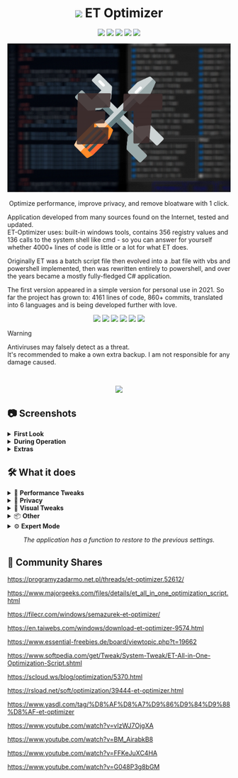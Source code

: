 <h1 align="center"> <img src="https://github.com/user-attachments/assets/d50d77b0-57ec-4d23-9e0c-13541e024f02" width="48">
ET Optimizer
</h1>
<p align="center">
<a href="https://github.com/semazurek/ET-All-in-One-Optimizer/releases"><img src="https://img.shields.io/badge/RELEASE-v6.0-blue?style=for-the-badge&"></a>
<a href="#"><img src="https://img.shields.io/badge/C%23-239120?style=for-the-badge&logo=c-sharp&logoColor=white"></a>
<a href="#"><img src="https://img.shields.io/badge/.NET-512BD4?style=for-the-badge&logo=dotnet&logoColor=white"></a>
<a href="#"><img src="https://img.shields.io/github/downloads/semazurek/ET-Optimizer/total?style=for-the-badge"></a>
<a href="https://www.buymeacoffee.com/semazurek" target="_blank"><img src="https://img.shields.io/badge/buymeacoffee-27ae60?style=for-the-badge&logo=buymeacoffee&logoColor=white"></a>
</p>
<p align="center">
<img src="https://github.com/semazurek/semazurek.github.io/blob/main/assets/work1.jpg" width="600">
</p>


<p align="center">Optimize performance, improve privacy, and remove bloatware with 1 click.</p>







Application developed from many sources found on the Internet, tested and updated. </br>ET-Optimizer uses: built-in windows tools, contains 356 registry values and 136 calls to the system shell like cmd - so you can answer for yourself whether 4000+ lines of code is little or a lot for what ET does.

Originally ET was a batch script file then evolved into a .bat file with vbs and powershell implemented, then was rewritten entirely to powershell, and over the years became a mostly fully-fledged C# application.

The first version appeared in a simple version for personal use in 2021.
So far the project has grown to: 4161 lines of code, 860+ commits, translated into 6 languages ​​and is being developed further with love.

<p align="center">
<a href="#"><img src="https://github.com/user-attachments/assets/909786ca-b8b4-4124-b342-3debc6ec8a0e"width="48"></a>
<a href="#"><img src="https://github.com/user-attachments/assets/177f0eb1-f371-4cdd-bbce-9f451e47431d"width="48"></a>
<a href="#"><img src="https://github.com/user-attachments/assets/c0d4749d-4647-4506-a78c-7a092dd5836c"width="48"></a>
<a href="#"><img src="https://github.com/user-attachments/assets/ffbb6086-b0da-4a98-a126-02ca92c31758"width="48"></a>
<a href="#"><img src="https://github.com/user-attachments/assets/9d8c5679-233b-4416-8371-067f6fc4e114"width="48"></a>
<a href="#"><img src="https://github.com/user-attachments/assets/63bd6170-82ec-49cc-b798-a6b0f3a90a8d"width="48"></a>
</p>

> [!WARNING]
> Antiviruses may falsely detect as a threat.</br>
> It's recommended to make a own extra backup. I am not responsible for any damage caused.
</br>
<p align="center">
<a href="https://github.com/semazurek/ET-Optimizer/releases"><img src="https://img.shields.io/badge/Download-0078D6?style=for-the-badge&logo=windows&logoColor=white" width="130"></a>
</p>

## 📷 Screenshots
<details>
  <summary> <b>First Look</b> </summary>
  <img src="https://github.com/user-attachments/assets/e264ad08-e2fa-4ef9-95c2-94e6836ad2d7" width="750"/>
</details>
<details>
  <summary> <b>During Operation</b> </summary>
  <img src="https://github.com/user-attachments/assets/4c0d07af-fffb-4cc8-bc0b-0383524f9b66" width="750"/>
</details>
<details>
  <summary> <b>Extras</b> </summary>
  <img src="https://github.com/user-attachments/assets/43fae74c-77d3-4196-a303-36645b6e9282" width="750"/>
</details>

## 🛠 What it does 

 <details>
  <summary> 🔧 <b>Performance Tweaks</b> </summary>

<ol>
<li>Disable Edge WebWidget – removes the unnecessary Edge browser widget.</li>

<li>Set Power Plan to Ultimate Performance – configures Windows to favor maximum performance.</li>

<li>Lower svchost split threshold – optimizes how system services are handled.</li>

<li>Dual boot timeout: 3 seconds – speeds up boot time in multi-OS setups.</li>

<li>Disable Hibernation and Fast Startup – frees up disk space and may fix sleep issues.</li>

<li>Disable Windows Insider Experiments – ensures system stability by avoiding test features.</li>

<li>Disable App Launch Tracking – increases privacy and slightly boosts performance.</li>

<li>Disable PowerThrottling (Intel 6th gen+) – gives apps full CPU access.</li>

<li>Turn Off Background Apps – reduces CPU and RAM usage.</li>

<li>Disable Sticky Keys Prompt – avoids annoying popup messages.</li>

<li>Disable Activity History – stops Windows from tracking user activity.</li>

<li>Disable Updates for Microsoft Store Apps – reduces system background activity.</li>

<li>Disable SmartScreen for Apps – speeds up app launches and reduces interruptions.</li>

<li>Allow Websites to Provide Local Content – improves browser speed and relevance.</li>

<li>Fix Microsoft Edge Settings – resets and restores default Edge settings.</li>

<li>Disable Location Sensors – saves battery and enhances privacy.</li>

<li>Disable Auto-Sharing WiFi Hotspot – prevents unwanted network sharing.</li>

<li>Disable Shared HotSpot Connections – stops auto-joining shared hotspots.</li>

<li>Updates Notify for Scheduled Restart – prevents sudden reboots.</li>

<li>Set P2P Updates to LAN Only – reduces external bandwidth usage.</li>

<li>Set Lower Shutdown Time (2 seconds) – speeds up shutdown process.</li>

<li>Remove Old Device Drivers – frees up space and avoids conflicts.</li>

<li>Disable “Get Even More Out of Windows” prompt – removes nagging suggestions.</li>

<li>Disable Installing Suggested Apps – keeps your Start menu clean.</li>

<li>Disable Start Menu Ads/Suggestions – cleaner and faster Start experience.</li>

<li>Disable Suggested Apps in Windows Ink Workspace.</li>

<li>Disable Unnecessary Windows Components – lightens the system.</li>

<li>Defender Scheduled Scan Nerf – limits its system impact.</li>

<li>Defragment Indexing Service File – speeds up Windows Search.</li>

<li>Disable Nagle’s Algorithm (Delayed ACKs) – improves network latency.</li>

<li>CPU/GPU Priority Tweaks – ensures smoother performance.</li>

<li>Enable Service Tweaks – optimizes how system services are run.</li>

<li>Remove Preinstalled Bloatware – clears space and removes distractions.</li>

<li>Disable Unnecessary Startup Apps – boosts system boot speed.</li>

<li>Enable Long System Paths – supports deeper folder structures.</li>

<li>Disable Fullscreen Optimizations + Enable RAM Tweaks – improves game and system responsiveness.</li>
</ol>
</details>
<details>
  <summary> 🔐 <b>Privacy</b> </summary>
  <ol>
<li>Disable Telemetry Scheduled Tasks – prevents Windows from auto-collecting background data.</li>

<li>Remove Telemetry/Data Collection Components – strips out system parts responsible for tracking.</li>

<li>Disable PowerShell Telemetry – stops Microsoft from logging script usage.</li>

<li>Disable Skype Telemetry – removes built-in tracking within Skype.</li>

<li>Disable Media Player Usage Reports – stops sending data on how media is played.</li>

<li>Disable Mozilla Telemetry – blocks Firefox from reporting user behavior.</li>

<li>Disable Apps from Using My Advertising ID – limits ad personalization and tracking.</li>

<li>Disable Sending Info About Writing (typing) – prevents data collection related to typing.</li>

<li>Disable Handwriting Recognition – improves privacy for stylus users.</li>

<li>Disable Watson Malware Reports – prevents sending malware incident reports.</li>

<li>Disable Malware Diagnostic Data Collection – blocks background logging of threats.</li>

<li>Disable Reporting to Microsoft MAPS – avoids participation in MS malware alert network.</li>

<li>Disable Spynet Defender Reporting – stops Defender from reporting to Microsoft cloud.</li>

<li>Do Not Send Malware Samples Automatically – full control over what’s submitted.</li>

<li>Disable Sending Typing Samples – more privacy for physical and on-screen keyboard use.</li>

<li>Disable Sending Contacts to Microsoft – keeps your contacts offline and private.</li>

<li>Disable Cortana – disables Microsoft’s digital assistant.</li>

<li>Remove Copilot – removes the AI-powered assistant introduced in newer Windows builds.</li>
  </ol>
</details>
<details>
  <summary> 🎨 <b>Visual Tweaks</b> </summary>
  <ol>
<li>Show File Extensions in File Explorer – improves clarity when working with files.</li>

<li>Disable Transparency on Taskbar – speeds up UI and improves battery life.</li>

<li>Disable Windows Animations – makes UI snappier and faster.</li>

<li>Disable MRU Lists (Jump Lists) – keeps the Start menu and taskbar tidy.</li>

<li>Set Search Box to Icon Only – minimizes visual clutter.</li>

<li>Open File Explorer to This PC – skips “Quick Access” and goes directly to drives.</li>

<li>Remove “Learn about this photo” Feature – cleaner photo viewer interface.</li>

<li>Enable Old Context Menu – restores classic right-click menu (Windows 11 style fix).</li>
  </ol>
</details>
<details>
  <summary> 📦 <b>Other</b> </summary>
  <ol>
<li>Remove Game Bar / Xbox DVR – eliminates background game-related services.</li>

<li>Clean Temp, Cache, Prefetch, Logs – frees up disk space and improves speed.</li>

<li>Scan for Adware (AdwCleaner) – detects and removes potentially unwanted software.</li>

<li>Clean WinSxS Folder – reduces size of the Windows component store.</li>

<li>Remove News & Interests / Widgets – removes taskbar widgets in Windows 10/11.</li>

<li>Tweak Unnecessary Services Behavior – disables or adjusts unused system services.</li>
  </ol>
</details>
<details>
  <summary> ⚙️ <b>Expert Mode</b> </summary>
  <ol>
<li>Disable Spectre/Meltdown Mitigations – improves performance at the cost of security.</li>

<li>Disable Windows Defender – removes built-in antivirus completely.</li>

<li>Disable Xbox Services – shuts down Xbox-related background processes.</li>

<li>Remove OneDrive – fully uninstalls Microsoft's cloud sync tool.</li>

<li>Enable Fast/Secure DNS (1.1.1.1) – improves DNS speed and privacy using Cloudflare.</li>

<li>Disable Process Mitigations – lifts certain OS-level security limits for advanced tweaks.</li>
  </ol>
</details>

*<p align="center">The application has a function to restore to the previous settings.</p>*

## 👏 Community Shares

https://programyzadarmo.net.pl/threads/et-optimizer.52612/

https://www.majorgeeks.com/files/details/et_all_in_one_optimization_script.html

https://filecr.com/windows/semazurek-et-optimizer/

https://en.taiwebs.com/windows/download-et-optimizer-9574.html

https://www.essential-freebies.de/board/viewtopic.php?t=19662

https://www.softpedia.com/get/Tweak/System-Tweak/ET-All-in-One-Optimization-Script.shtml

https://scloud.ws/blog/optimization/5370.html

https://rsload.net/soft/optimization/39444-et-optimizer.html

https://www.yasdl.com/tag/%D8%AF%D8%A7%D9%86%D9%84%D9%88%D8%AF-et-optimizer

https://www.youtube.com/watch?v=vIzWJ7OjgXA

https://www.youtube.com/watch?v=BM_AirabkB8

https://www.youtube.com/watch?v=FFKeJuXC4HA

https://www.youtube.com/watch?v=G048P3g8bGM

